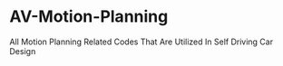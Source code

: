 # AV-Motion-Planning
All Motion Planning Related Codes That Are Utilized In Self Driving Car Design
